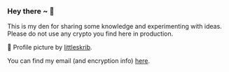 ### Hey there ~ 👋

This is my den for sharing some knowledge and experimenting with ideas. Please do not use any crypto you find here in production.

🎨 Profile picture by [littleskrib](https://twitter.com/littleskrib).

You can find my email (and encryption info) [here](https://github.com/takakv/crypto-id/tree/main).

<!--
**takakv/takakv** is a ✨ _special_ ✨ repository because its `README.md` (this file) appears on your GitHub profile.

Here are some ideas to get you started:

- 🔭 I’m currently working on ...
- 🌱 I’m currently learning ...
- 👯 I’m looking to collaborate on ...
- 🤔 I’m looking for help with ...
- 💬 Ask me about ...
- 📫 How to reach me: ...
- 😄 Pronouns: ...
- ⚡ Fun fact: ...
-->
